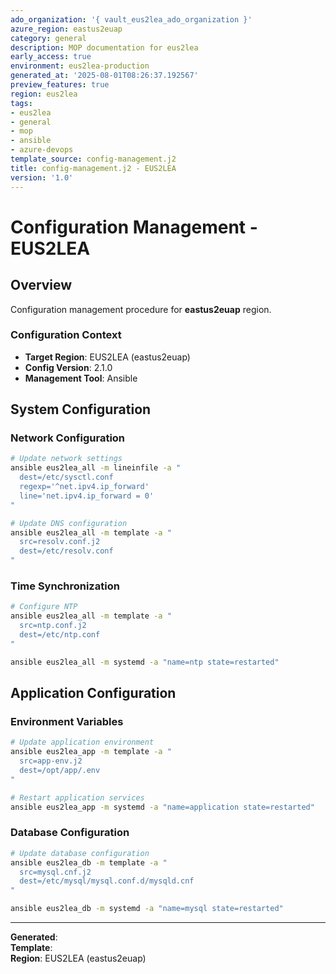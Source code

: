 ```yaml
---
ado_organization: '{ vault_eus2lea_ado_organization }'
azure_region: eastus2euap
category: general
description: MOP documentation for eus2lea
early_access: true
environment: eus2lea-production
generated_at: '2025-08-01T08:26:37.192567'
preview_features: true
region: eus2lea
tags:
- eus2lea
- general
- mop
- ansible
- azure-devops
template_source: config-management.j2
title: config-management.j2 - EUS2LEA
version: '1.0'
---
```



# Configuration Management - EUS2LEA

## Overview

Configuration management procedure for **eastus2euap** region.

### Configuration Context

- **Target Region**: EUS2LEA (eastus2euap)
- **Config Version**: 2.1.0
- **Management Tool**: Ansible

## System Configuration

### Network Configuration
```bash
# Update network settings
ansible eus2lea_all -m lineinfile -a "
  dest=/etc/sysctl.conf
  regexp='^net.ipv4.ip_forward'
  line='net.ipv4.ip_forward = 0'
"

# Update DNS configuration
ansible eus2lea_all -m template -a "
  src=resolv.conf.j2
  dest=/etc/resolv.conf
"
```

### Time Synchronization
```bash
# Configure NTP
ansible eus2lea_all -m template -a "
  src=ntp.conf.j2
  dest=/etc/ntp.conf
"

ansible eus2lea_all -m systemd -a "name=ntp state=restarted"
```

## Application Configuration

### Environment Variables
```bash
# Update application environment
ansible eus2lea_app -m template -a "
  src=app-env.j2
  dest=/opt/app/.env
"

# Restart application services
ansible eus2lea_app -m systemd -a "name=application state=restarted"
```

### Database Configuration
```bash
# Update database configuration
ansible eus2lea_db -m template -a "
  src=mysql.cnf.j2
  dest=/etc/mysql/mysql.conf.d/mysqld.cnf
"

ansible eus2lea_db -m systemd -a "name=mysql state=restarted"
```

---

**Generated**:   
**Template**:   
**Region**: EUS2LEA (eastus2euap)